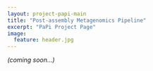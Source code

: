 ```yaml
---
layout: project-papi-main
title: "Post-assembly Metagenomics Pipeline"
excerpt: "PaPi Project Page"
image:
  feature: header.jpg
---
```


*(coming soon...)*

